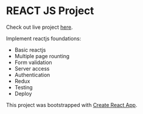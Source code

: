 # REACT JS Project

Check out live project [here](https://reactjs-burger-ff2b1.web.app/).

Implement reactjs foundations:

- Basic reactjs
- Multiple page rounting
- Form validation
- Server access
- Authentication
- Redux
- Testing
- Deploy


This project was bootstrapped with [Create React App](https://github.com/facebook/create-react-app).



